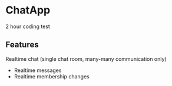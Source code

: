 # ChatApp
2 hour coding test


## Features
Realtime chat (single chat room, many-many communication only)
  - Realtime messages
  - Realtime membership changes
 
